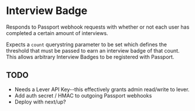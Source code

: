 # Interview Badge

Responds to Passport webhook requests with whether or not each user has
completed a certain amount of interviews.

Expects a `count` querystring parameter to be set which defines the threshold
that must be passed to earn an interview badge of that count.  This allows
arbitrary Interview Badges to be registered with Passport.

## TODO

* Needs a Lever API Key--this effectively grants admin read/write to lever.
* Add auth secret / HMAC to outgoing Passport webhooks
* Deploy with next/up?
